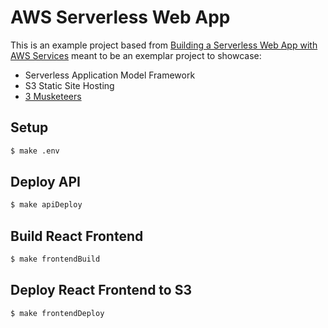 # AWS Serverless Web App

This is an example project based from [Building a Serverless Web App with AWS Services](https://www.pluralsight.com/guides/front-end-javascript/building-a-serverless-web-app-on-aws-services) meant to be an exemplar project to showcase:
- Serverless Application Model Framework
- S3 Static Site Hosting
- [3 Musketeers](https://3musketeers.io/)

## Setup
```bash
$ make .env
```

## Deploy API
```bash
$ make apiDeploy
```

## Build React Frontend
```bash
$ make frontendBuild
```

## Deploy React Frontend to S3
```bash
$ make frontendDeploy
```
